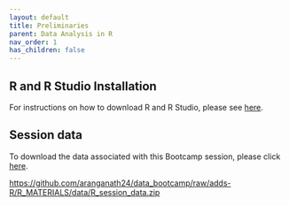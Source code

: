 ```yaml
---
layout: default
title: Preliminaries
parent: Data Analysis in R
nav_order: 1
has_children: false
---
```



## R and R Studio Installation

For instructions on how to download R and R Studio, please see [here](https://jayholster.shinyapps.io/RLevel0Assessment/#section-welcome).

## Session data

To download the data associated with this Bootcamp session, please click [here](https://github.com/aranganath24/data_bootcamp/raw/adds-R/R_MATERIALS/data/R_session_data.zip).


https://github.com/aranganath24/data_bootcamp/raw/adds-R/R_MATERIALS/data/R_session_data.zip
